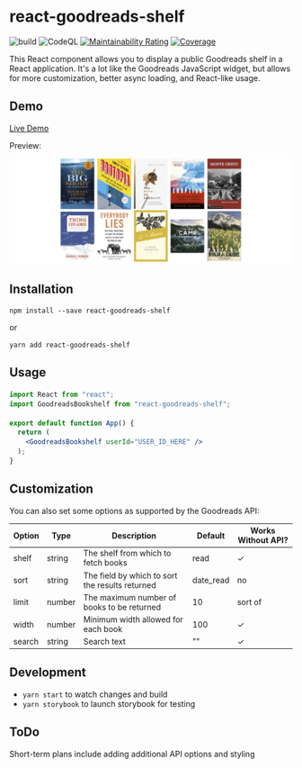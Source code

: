 # react-goodreads-shelf
![build](https://github.com/kylekarpack/react-goodreads-shelf/workflows/build/badge.svg) ![CodeQL](https://github.com/kylekarpack/react-goodreads-shelf/workflows/CodeQL/badge.svg)
[![Maintainability Rating](https://sonarcloud.io/api/project_badges/measure?project=kylekarpack_react-goodreads-shelf&metric=sqale_rating)](https://sonarcloud.io/dashboard?id=kylekarpack_react-goodreads-shelf) [![Coverage](https://sonarcloud.io/api/project_badges/measure?project=kylekarpack_react-goodreads-shelf&metric=coverage)](https://sonarcloud.io/dashboard?id=kylekarpack_react-goodreads-shelf)

This React component allows you to display a public Goodreads shelf in a React application. It's a lot like the Goodreads JavaScript widget, but allows for more customization, better async loading, and React-like usage.

## Demo
[Live Demo](https://kylekarpack.github.io/react-goodreads-shelf)

Preview:

![Example image](/sample/sample.png)

## Installation

```
npm install --save react-goodreads-shelf
```
or
```
yarn add react-goodreads-shelf
```

## Usage

```jsx
import React from "react";
import GoodreadsBookshelf from "react-goodreads-shelf";

export default function App() {
  return (
    <GoodreadsBookshelf userId="USER_ID_HERE" />
  );
}
```

## Customization

You can also set some options as supported by the Goodreads API:

| Option | Type | Description | Default | Works Without API? |
| ------ | ---- | ----------- | ------- | ------- |
| shelf  | string | The shelf from which to fetch books | read | ✓ |
| sort  | string | The field by which to sort the results returned | date_read | no |
| limit  | number | The maximum number of books to be returned | 10 | sort of
| width | number | Minimum width allowed for each book | 100 | ✓ |
| search | string | Search text | "" | ✓ |

## Development
- `yarn start` to watch changes and build
- `yarn storybook` to launch storybook for testing

## ToDo

Short-term plans include adding additional API options and styling
